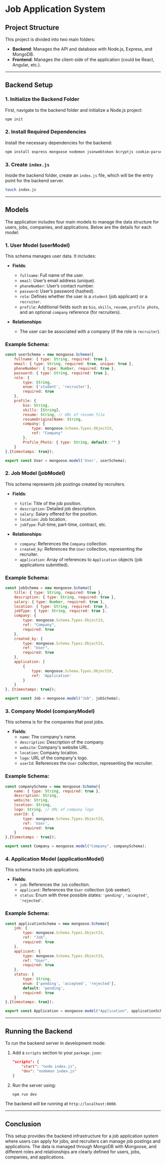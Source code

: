 
# Job Application System

## Project Structure

This project is divided into two main folders:

- **Backend**: Manages the API and database with Node.js, Express, and MongoDB.
- **Frontend**: Manages the client-side of the application (could be React, Angular, etc.).

---

## Backend Setup

### 1. Initialize the Backend Folder

First, navigate to the backend folder and initialize a Node.js project:

```bash
npm init
```

### 2. Install Required Dependencies

Install the necessary dependencies for the backend:

```bash
npm install express mongoose nodemon jsonwebtoken bcryptjs cookie-parser dotenv
```

### 3. Create `index.js`

Inside the backend folder, create an `index.js` file, which will be the entry point for the backend server.

```bash
touch index.js
```

---

## Models

The application includes four main models to manage the data structure for users, jobs, companies, and applications. Below are the details for each model:

### 1. **User Model (userModel)**

This schema manages user data. It includes:

- **Fields**:
  - `fullname`: Full name of the user.
  - `email`: User’s email address (unique).
  - `phoneNumber`: User’s contact number.
  - `password`: User’s password (hashed).
  - `role`: Defines whether the user is a `student` (job applicant) or a `recruiter`.
  - `profile`: Additional fields such as `bio`, `skills`, `resume`, `profile photo`, and an optional `company` reference (for recruiters).

- **Relationships**:
  - The user can be associated with a company (if the role is `recruiter`).

### Example Schema:
```javascript
const userSchema = new mongoose.Schema({
    fullname: { type: String, required: true },
    email: { type: String, required: true, unique: true },
    phoneNumber: { type: Number, required: true },
    password: { type: String, required: true },
    role: { 
        type: String, 
        enum: ['student', 'recruiter'], 
        required: true 
    },
    profile: {
        bio: String,
        skills: [String],
        resume: String, // URL of resume file
        resumeOriginalName: String,
        company: { 
            type: mongoose.Schema.Types.ObjectId, 
            ref: "Company" 
        },
        Profile_Photo: { type: String, default: "" }
    }
},{timestamps: true});

export const User = mongoose.model('User', userSchema);
```

### 2. **Job Model (jobModel)**

This schema represents job postings created by recruiters.

- **Fields**:
  - `title`: Title of the job position.
  - `description`: Detailed job description.
  - `salary`: Salary offered for the position.
  - `location`: Job location.
  - `jobType`: Full-time, part-time, contract, etc.

- **Relationships**:
  - `company`: References the `Company` collection.
  - `created_by`: References the `User` collection, representing the recruiter.
  - `application`: Array of references to `Application` objects (job applications submitted).

### Example Schema:
```javascript
const jobSchema = new mongoose.Schema({
    title: { type: String, required: true },
    description: { type: String, required: true },
    salary: { type: Number, required: true },
    location: { type: String, required: true },
    jobType: { type: String, required: true },
    company: {
        type: mongoose.Schema.Types.ObjectId, 
        ref: "Company", 
        required: true 
    },
    created_by: {
        type: mongoose.Schema.Types.ObjectId,
        ref: "User",
        required: true
    },
    application: [
        {
            type: mongoose.Schema.Types.ObjectId,
            ref: 'Application'
        }
    ]
}, {timestamps: true});

export const Job = mongoose.model("Job", jobSchema);
```

### 3. **Company Model (companyModel)**

This schema is for the companies that post jobs.

- **Fields**:
  - `name`: The company's name.
  - `description`: Description of the company.
  - `website`: Company's website URL.
  - `location`: Company location.
  - `logo`: URL of the company's logo.
  - `userId`: References the `User` collection, representing the recruiter.

### Example Schema:
```javascript
const companySchema = new mongoose.Schema({
    name: { type: String, required: true },
    description: String,
    website: String,
    location: String,
    logo: String, // URL of company logo
    userId: {
        type: mongoose.Schema.Types.ObjectId,
        ref: 'User',
        required: true
    }
},{timestamps : true});

export const Company = mongoose.model("Company", companySchema);
```

### 4. **Application Model (applicationModel)**

This schema tracks job applications.

- **Fields**:
  - `job`: References the `Job` collection.
  - `applicant`: References the `User` collection (job seeker).
  - `status`: Enum with three possible states: `'pending'`, `'accepted'`, `'rejected'`.

### Example Schema:
```javascript
const applicationSchema = new mongoose.Schema({
    job: {
        type: mongoose.Schema.Types.ObjectId,
        ref: "Job",
        required: true
    },
    applicant: {
        type: mongoose.Schema.Types.ObjectId,
        ref: "User",
        required: true
    },
    status: {
        type: String,
        enum: ['pending', 'accepted', 'rejected'],
        default: 'pending',
        required: true
    }
},{timestamps: true});

export const Application = mongoose.model("Application", applicationSchema);
```

---

## Running the Backend

To run the backend server in development mode:

1. Add a `scripts` section to your `package.json`:
   ```json
   "scripts": {
       "start": "node index.js",
       "dev": "nodemon index.js"
   }
   ```

2. Run the server using:

   ```bash
   npm run dev
   ```

The backend will be running at `http://localhost:8000`.

---

## Conclusion

This setup provides the backend infrastructure for a job application system where users can apply for jobs, and recruiters can manage job postings and applications. The data is managed through MongoDB with Mongoose, and different roles and relationships are clearly defined for users, jobs, companies, and applications.
